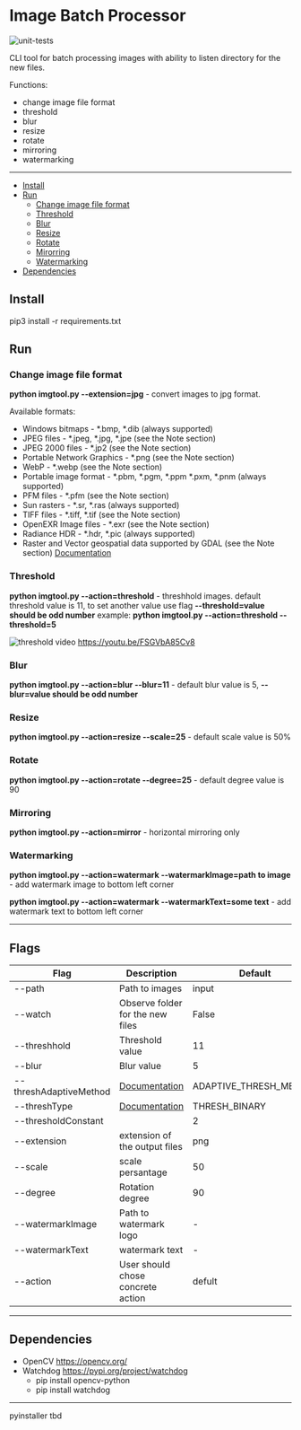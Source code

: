 # Image Batch Processor
![unit-tests](https://github.com/mshemanskyi/image-batch-processor/workflows/unit-tests/badge.svg?branch=master)

CLI tool for batch processing images with ability to listen directory for the new files.

Functions:
- change image file format
- threshold
- blur
- resize
- rotate
- mirroring
- watermarking

---

- [Install](#install)
- [Run](#run)
    - [Change image file format](#change-image-file-format)
    - [Threshold](#threshold)
    - [Blur](#blur)
    - [Resize](#resize)
    - [Rotate](#rotate)
    - [Mirorring](#mirroring)
    - [Watermarking](#watermarking)
- [Dependencies](#dependencies)

## Install
pip3 install -r requirements.txt

## Run
### Change image file format
**python imgtool.py --extension=jpg**  - convert images to jpg format.

Available formats:
* Windows bitmaps - *.bmp, *.dib (always supported)
* JPEG files - *.jpeg, *.jpg, *.jpe (see the Note section)
* JPEG 2000 files - *.jp2 (see the Note section)
* Portable Network Graphics - *.png (see the Note section)
* WebP - *.webp (see the Note section)
* Portable image format - *.pbm, *.pgm, *.ppm *.pxm, *.pnm (always supported)
* PFM files - *.pfm (see the Note section)
* Sun rasters - *.sr, *.ras (always supported)
* TIFF files - *.tiff, *.tif (see the Note section)
* OpenEXR Image files - *.exr (see the Note section)
* Radiance HDR - *.hdr, *.pic (always supported)
* Raster and Vector geospatial data supported by GDAL (see the Note section)
[Documentation](https://docs.opencv.org/4.2.0/d4/da8/group__imgcodecs.html#gabbc7ef1aa2edfaa87772f1202d67e0ce)

### Threshold
**python imgtool.py --action=threshold**  - threshhold images.
default threshold value is 11, to set another value use flag **--threshold=value should be odd number**
example: **python imgtool.py --action=threshold --threshold=5**

![threshold video](https://img.youtube.com/vi/FSGVbA85Cv8/0.jpg)
https://youtu.be/FSGVbA85Cv8

### Blur
**python imgtool.py --action=blur --blur=11** - default blur value is 5, **--blur=value should be odd number**

### Resize
**python imgtool.py --action=resize --scale=25** - default scale value is 50%

### Rotate
**python imgtool.py --action=rotate --degree=25** - default degree value is 90

### Mirroring
**python imgtool.py --action=mirror** - horizontal mirroring only

### Watermarking
**python imgtool.py --action=watermark --watermarkImage=path to image** - add watermark image to bottom left corner

**python imgtool.py --action=watermark --watermarkText=some text** - add watermark text to bottom left corner

---

## Flags
|  Flag | Description   | Default   | Example  |
| ------------ | ------------ | ------------ | ------------ |
| --path     | Path to images | input  | --path=/folderName|
| --watch   | Observe folder for the new files  | False  | --watch |
| --threshhold | Threshold value | 11 | --threshold=11 (should be odd) |
| --blur | Blur value | 5 | --blur=5 (should be odd) |
| --threshAdaptiveMethod | [Documentation](https://docs.opencv.org/master/d7/d1b/group__imgproc__misc.html#gaa42a3e6ef26247da787bf34030ed772c) | ADAPTIVE_THRESH_MEAN_C | --threshAdaptiveMethod=ADAPTIVE_THRESH_GAUSSIAN_C |
| --threshType | [Documentation](https://docs.opencv.org/master/d7/d1b/group__imgproc__misc.html#gaa9e58d2860d4afa658ef70a9b1115576) | THRESH_BINARY | --threshType=THRESH_TOZERO |
| --thresholdConstant | | 2 | --thresholdConstant=2 |
| --extension | extension of the output files | png | --extension=jpg |
| --scale | scale persantage | 50 | --scale=25 |
| --degree | Rotation degree | 90 | --degree=45 |
| --watermarkImage | Path to watermark logo | - | --watermarkImage=path |
| --watermarkText | watermark text | -  | --watermarkText=some text |
| --action | User should chose concrete action  | defult | --action=watermark --watermarkText=some text |

---

## Dependencies
- OpenCV https://opencv.org/
- Watchdog https://pypi.org/project/watchdog
    - pip install opencv-python
    - pip install watchdog


---
pyinstaller tbd
